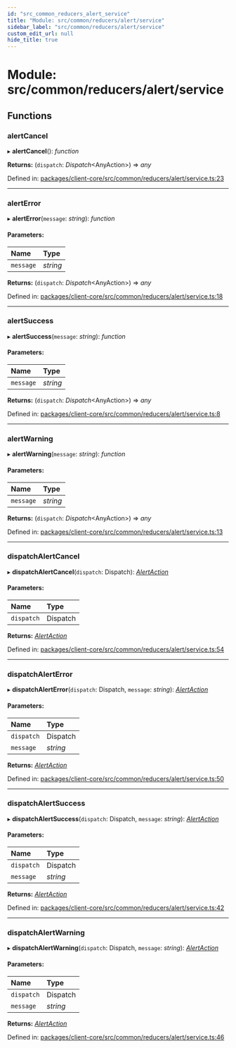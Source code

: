 ```yaml
---
id: "src_common_reducers_alert_service"
title: "Module: src/common/reducers/alert/service"
sidebar_label: "src/common/reducers/alert/service"
custom_edit_url: null
hide_title: true
---
```


# Module: src/common/reducers/alert/service

## Functions

### alertCancel

▸ **alertCancel**(): *function*

**Returns:** (`dispatch`: *Dispatch*<AnyAction\>) => *any*

Defined in: [packages/client-core/src/common/reducers/alert/service.ts:23](https://github.com/xr3ngine/xr3ngine/blob/77d12cea0/packages/client-core/src/common/reducers/alert/service.ts#L23)

___

### alertError

▸ **alertError**(`message`: *string*): *function*

#### Parameters:

Name | Type |
:------ | :------ |
`message` | *string* |

**Returns:** (`dispatch`: *Dispatch*<AnyAction\>) => *any*

Defined in: [packages/client-core/src/common/reducers/alert/service.ts:18](https://github.com/xr3ngine/xr3ngine/blob/77d12cea0/packages/client-core/src/common/reducers/alert/service.ts#L18)

___

### alertSuccess

▸ **alertSuccess**(`message`: *string*): *function*

#### Parameters:

Name | Type |
:------ | :------ |
`message` | *string* |

**Returns:** (`dispatch`: *Dispatch*<AnyAction\>) => *any*

Defined in: [packages/client-core/src/common/reducers/alert/service.ts:8](https://github.com/xr3ngine/xr3ngine/blob/77d12cea0/packages/client-core/src/common/reducers/alert/service.ts#L8)

___

### alertWarning

▸ **alertWarning**(`message`: *string*): *function*

#### Parameters:

Name | Type |
:------ | :------ |
`message` | *string* |

**Returns:** (`dispatch`: *Dispatch*<AnyAction\>) => *any*

Defined in: [packages/client-core/src/common/reducers/alert/service.ts:13](https://github.com/xr3ngine/xr3ngine/blob/77d12cea0/packages/client-core/src/common/reducers/alert/service.ts#L13)

___

### dispatchAlertCancel

▸ **dispatchAlertCancel**(`dispatch`: Dispatch): [*AlertAction*](../interfaces/src_common_reducers_alert_actions.alertaction.md)

#### Parameters:

Name | Type |
:------ | :------ |
`dispatch` | Dispatch |

**Returns:** [*AlertAction*](../interfaces/src_common_reducers_alert_actions.alertaction.md)

Defined in: [packages/client-core/src/common/reducers/alert/service.ts:54](https://github.com/xr3ngine/xr3ngine/blob/77d12cea0/packages/client-core/src/common/reducers/alert/service.ts#L54)

___

### dispatchAlertError

▸ **dispatchAlertError**(`dispatch`: Dispatch, `message`: *string*): [*AlertAction*](../interfaces/src_common_reducers_alert_actions.alertaction.md)

#### Parameters:

Name | Type |
:------ | :------ |
`dispatch` | Dispatch |
`message` | *string* |

**Returns:** [*AlertAction*](../interfaces/src_common_reducers_alert_actions.alertaction.md)

Defined in: [packages/client-core/src/common/reducers/alert/service.ts:50](https://github.com/xr3ngine/xr3ngine/blob/77d12cea0/packages/client-core/src/common/reducers/alert/service.ts#L50)

___

### dispatchAlertSuccess

▸ **dispatchAlertSuccess**(`dispatch`: Dispatch, `message`: *string*): [*AlertAction*](../interfaces/src_common_reducers_alert_actions.alertaction.md)

#### Parameters:

Name | Type |
:------ | :------ |
`dispatch` | Dispatch |
`message` | *string* |

**Returns:** [*AlertAction*](../interfaces/src_common_reducers_alert_actions.alertaction.md)

Defined in: [packages/client-core/src/common/reducers/alert/service.ts:42](https://github.com/xr3ngine/xr3ngine/blob/77d12cea0/packages/client-core/src/common/reducers/alert/service.ts#L42)

___

### dispatchAlertWarning

▸ **dispatchAlertWarning**(`dispatch`: Dispatch, `message`: *string*): [*AlertAction*](../interfaces/src_common_reducers_alert_actions.alertaction.md)

#### Parameters:

Name | Type |
:------ | :------ |
`dispatch` | Dispatch |
`message` | *string* |

**Returns:** [*AlertAction*](../interfaces/src_common_reducers_alert_actions.alertaction.md)

Defined in: [packages/client-core/src/common/reducers/alert/service.ts:46](https://github.com/xr3ngine/xr3ngine/blob/77d12cea0/packages/client-core/src/common/reducers/alert/service.ts#L46)
